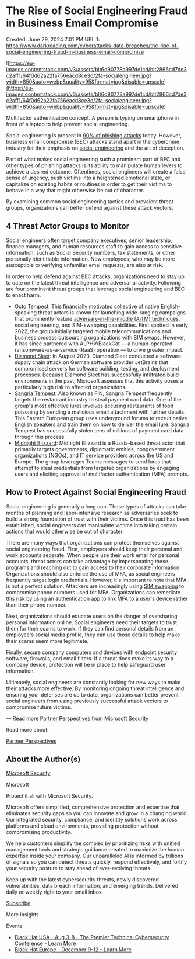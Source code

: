 # The Rise of Social Engineering Fraud in Business Email Compromise

Created: June 29, 2024 7:01 PM
URL 1: https://www.darkreading.com/cyberattacks-data-breaches/the-rise-of-social-engineering-fraud-in-business-email-compromise

![https://eu-images.contentstack.com/v3/assets/blt6d90778a997de1cd/blt2866cd7de3c2aff1/64f0d62a22fa756eacd8ce3d/2fa-socialengineer.jpg?width=850&auto=webp&quality=95&format=jpg&disable=upscale](https://eu-images.contentstack.com/v3/assets/blt6d90778a997de1cd/blt2866cd7de3c2aff1/64f0d62a22fa756eacd8ce3d/2fa-socialengineer.jpg?width=850&auto=webp&quality=95&format=jpg&disable=upscale)

Multifactor authentication concept. A person is typing on smartphone in front of a laptop to help prevent social engineering.

Social engineering is present in [90% of phishing attacks](https://www.microsoft.com/en-us/security/business/security-insider/threat-briefs/feeding-from-the-trust-economy-social-engineering-fraud/) today. However, business email compromise (BEC) attacks stand apart in the cybercrime industry for their emphasis on [social engineering](https://www.microsoft.com/en-us/security/business/security-insider/behind-the-scenes/matt-lundy/) and the art of deception.

Part of what makes social engineering such a prominent part of BEC and other types of phishing attacks is its ability to manipulate human levers to achieve a desired outcome. Oftentimes, social engineers will create a false sense of urgency, push victims into a heightened emotional state, or capitalize on existing habits or routines in order to get their victims to behave in a way that might otherwise be out of character.

By examining common social engineering tactics and prevalent threat groups, organizations can better defend against these attack vectors.

## 4 Threat Actor Groups to Monitor

Social engineers often target company executives, senior leadership, finance managers, and human resources staff to gain access to sensitive information, such as Social Security numbers, tax statements, or other personally identifiable information. New employees, who may be more susceptible to verifying unfamiliar email requests, are also at risk.

In order to help defend against BEC attacks, organizations need to stay up to date on the latest threat intelligence and adversarial activity. Following are four prominent threat groups that leverage social engineering and BEC to enact harm.

- [Octo Tempest](https://www.microsoft.com/en-us/security/blog/2023/10/25/octo-tempest-crosses-boundaries-to-facilitate-extortion-encryption-and-destruction/): This financially motivated collective of native English-speaking threat actors is known for launching wide-ranging campaigns that prominently feature [adversary-in-the-middle (AiTM) techniques](https://www.microsoft.com/en-us/security/blog/2023/06/08/detecting-and-mitigating-a-multi-stage-aitm-phishing-and-bec-campaign/), social engineering, and SIM-swapping capabilities. First spotted in early 2022, the group initially targeted mobile telecommunications and business process outsourcing organizations with SIM swaps. However, it has since partnered with ALPHV/BlackCat — a human-operated ransomware-as-a-service (RaaS) operation — to drive greater impact.
- [Diamond Sleet](https://www.microsoft.com/en-us/security/blog/2023/10/18/multiple-north-korean-threat-actors-exploiting-the-teamcity-cve-2023-42793-vulnerability/): In August 2023, Diamond Sleet conducted a software supply chain attack on German software provider JetBrains that compromised servers for software building, testing, and deployment processes. Because Diamond Sleet has successfully infiltrated build environments in the past, Microsoft assesses that this activity poses a particularly high risk to affected organizations.
- [Sangria Tempest](https://www.microsoft.com/en-us/security/blog/2023/09/12/malware-distributor-storm-0324-facilitates-ransomware-access/): Also known as FIN, Sangria Tempest frequently targets the restaurant industry to steal payment card data. One of the group's most effective lures involves accusing restaurants of food poisoning by sending a malicious email attachment with further details. This Eastern European group uses underground forums to recruit native English speakers and train them on how to deliver the email lure. Sangria Tempest has successfully stolen tens of millions of payment card data through this process.
- [Midnight Blizzard](https://www.microsoft.com/en-us/security/blog/2023/08/02/midnight-blizzard-conducts-targeted-social-engineering-over-microsoft-teams/): Midnight Blizzard is a Russia-based threat actor that primarily targets governments, diplomatic entities, nongovernment organizations (NGOs), and IT service providers across the US and Europe. The group leverages Teams messages to send lures that attempt to steal credentials from targeted organizations by engaging users and eliciting approval of multifactor authentication (MFA) prompts.

## How to Protect Against Social Engineering Fraud

Social engineering is generally a long con. These types of attacks can take months of planning and labor-intensive research as adversaries seek to build a strong foundation of trust with their victims. Once this trust has been established, social engineers can manipulate victims into taking certain actions that would otherwise be out of character.

There are many ways that organizations can protect themselves against social engineering fraud. First, employees should keep their personal and work accounts separate. When people use their work email for personal accounts, threat actors can take advantage by impersonating these programs and reaching out to gain access to their corporate information. Organizations should also enforce the use of MFA, as social engineers frequently target login credentials. However, it's important to note that MFA is not a perfect solution. Attackers are increasingly using [SIM swapping](https://www.microsoft.com/en-us/microsoft-365-life-hacks/privacy-and-safety/what-is-sim-swapping) to compromise phone numbers used for MFA. Organizations can remediate this risk by using an authentication app to link MFA to a user's device rather than their phone number.

Next, organizations should educate users on the danger of oversharing personal information online. Social engineers need their targets to trust them for their scams to work. If they can find personal details from an employee's social media profile, they can use those details to help make their scams seem more legitimate.

Finally, secure company computers and devices with endpoint security software, firewalls, and email filters. If a threat does make its way to a company device, protection will be in place to help safeguard user information.

Ultimately, social engineers are constantly looking for new ways to make their attacks more effective. By monitoring ongoing threat intelligence and ensuring your defenses are up to date, organizations can better prevent social engineers from using previously successful attack vectors to compromise future victims.

— Read more [Partner Perspectives from Microsoft Security](https://www.darkreading.com/program/partner-perspectives-microsoft)

Read more about:

[Partner Perspectives](https://www.darkreading.com/keyword/partner-perspectives)

## About the Author(s)

[Microsoft Security](https://www.darkreading.com/author/microsoft-security)

Microsoft

Protect it all with Microsoft Security.

Microsoft offers simplified, comprehensive protection and expertise that eliminates security gaps so you can innovate and grow in a changing world. Our integrated security, compliance, and identity solutions work across platforms and cloud environments, providing protection without compromising productivity.

We help customers simplify the complex by prioritizing risks with unified management tools and strategic guidance created to maximize the human expertise inside your company. Our unparalleled AI is informed by trillions of signals so you can detect threats quickly, respond effectively, and fortify your security posture to stay ahead of ever-evolving threats.

Keep up with the latest cybersecurity threats, newly discovered vulnerabilities, data breach information, and emerging trends. Delivered daily or weekly right to your email inbox.

[Subscribe](https://dr-resources.darkreading.com/free/w_defa3135/prgm.cgi)

More Insights

Events

- [Black Hat USA - Aug 3-8 - The Premier Technical Cybersecurity Conference - Learn More](https://www.blackhat.com/us-24/?_mc=we_bhusa24_gcuration&cid=_session_16.500318)
- [Black Hat Europe - December 9-12 - Learn More](https://www.blackhat.com/upcoming.html#europe?cid=_session_16.500321&_mc=_session_16.500321)